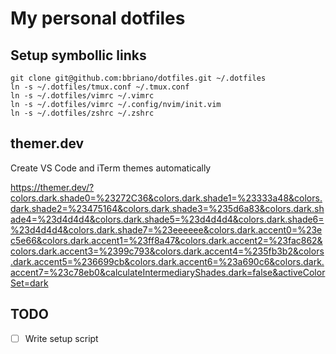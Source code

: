 # My personal dotfiles

## Setup symbollic links

```shell
git clone git@github.com:bbriano/dotfiles.git ~/.dotfiles
ln -s ~/.dotfiles/tmux.conf ~/.tmux.conf
ln -s ~/.dotfiles/vimrc ~/.vimrc
ln -s ~/.dotfiles/vimrc ~/.config/nvim/init.vim
ln -s ~/.dotfiles/zshrc ~/.zshrc
```

## themer.dev

Create VS Code and iTerm themes automatically

https://themer.dev/?colors.dark.shade0=%23272C36&colors.dark.shade1=%23333a48&colors.dark.shade2=%23475164&colors.dark.shade3=%235d6a83&colors.dark.shade4=%23d4d4d4&colors.dark.shade5=%23d4d4d4&colors.dark.shade6=%23d4d4d4&colors.dark.shade7=%23eeeeee&colors.dark.accent0=%23ec5e66&colors.dark.accent1=%23ff8a47&colors.dark.accent2=%23fac862&colors.dark.accent3=%2399c793&colors.dark.accent4=%235fb3b2&colors.dark.accent5=%236699cb&colors.dark.accent6=%23a690c6&colors.dark.accent7=%23c78eb0&calculateIntermediaryShades.dark=false&activeColorSet=dark

## TODO

- [ ] Write setup script

